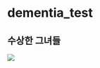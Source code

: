 # dementia_test
## 수상한 그녀들
<img src="https://capsule-render.vercel.app/api?type=wave&color=auto&height=300&section=header&text=수상한 그녀들%20render&fontSize=90" />
